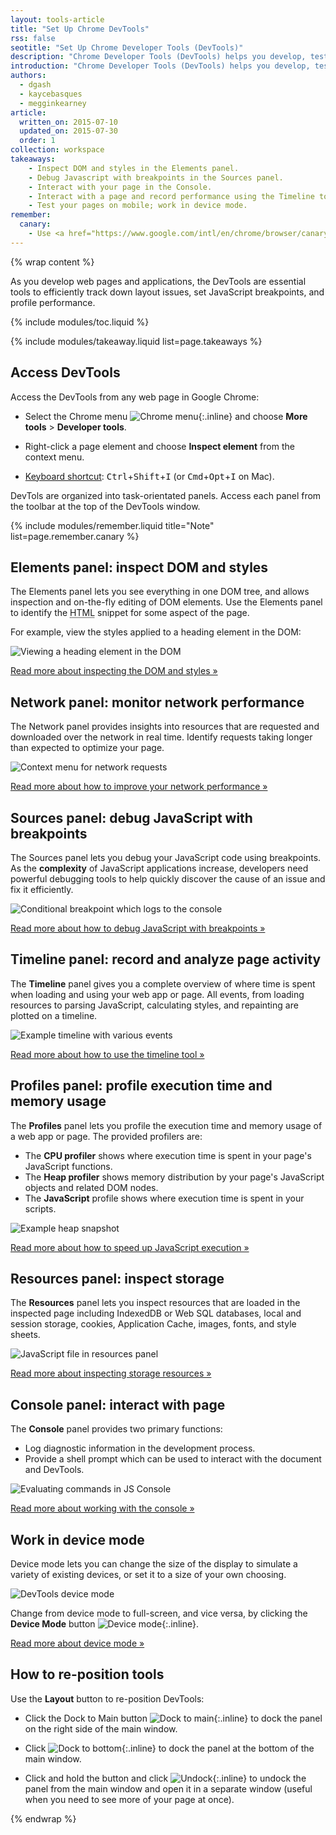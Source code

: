 ```yaml
---
layout: tools-article
title: "Set Up Chrome DevTools"
rss: false
seotitle: "Set Up Chrome Developer Tools (DevTools)"
description: "Chrome Developer Tools (DevTools) helps you develop, test, and debug your web sites and applications directly from the Google Chrome browser."
introduction: "Chrome Developer Tools (DevTools) helps you develop, test, and debug your web sites and applications directly from the Google Chrome browser."
authors:
  - dgash
  - kaycebasques
  - megginkearney
article:
  written_on: 2015-07-10
  updated_on: 2015-07-30
  order: 1
collection: workspace
takeaways:
    - Inspect DOM and styles in the Elements panel.
    - Debug Javascript with breakpoints in the Sources panel.
    - Interact with your page in the Console.
    - Interact with a page and record performance using the Timeline tool.
    - Test your pages on mobile; work in device mode.
remember:
  canary:
    - Use <a href="https://www.google.com/intl/en/chrome/browser/canary.html">Google Chrome Canary</a> to get the latest version of DevTools.
---
```


{% wrap content %}

As you develop web pages and applications, the DevTools are essential tools to efficiently track down layout issues, set JavaScript breakpoints, and profile performance.

{% include modules/toc.liquid %}

{% include modules/takeaway.liquid list=page.takeaways %}

## Access DevTools

Access the DevTools from any web page in Google Chrome:

* Select the Chrome menu ![Chrome menu](imgs/chrome_menu_button.png){:.inline} and choose **More tools** > **Developer tools**.

* Right-click a page element and choose **Inspect element** from the context menu.

* [Keyboard shortcut](tools/iterate/inspect-styles/shortcuts): <kbd class="kbd">Ctrl</kbd>+<kbd class="kbd">Shift</kbd>+<kbd class="kbd">I</kbd> (or <kbd class="kbd">Cmd</kbd>+<kbd class="kbd">Opt</kbd>+<kbd class="kbd">I</kbd> on Mac).

DevTols are organized into task-orientated panels.
Access each panel from the toolbar
at the top of the DevTools window.

{% include modules/remember.liquid title="Note" list=page.remember.canary %}

## Elements panel: inspect DOM and styles

The Elements panel lets you see everything in one DOM tree,
and allows inspection and on-the-fly editing of DOM elements.
Use the Elements panel to identify the
<abbr title="HyperText Markup Language">HTML</abbr> snippet for some aspect of the page.

For example, view the styles applied to a heading element in the DOM:

![Viewing a heading element in the DOM](imgs/elements-panel.png)

[Read more about inspecting the DOM and styles »](tools/iterate/inspect-styles/basics)

## Network panel: monitor network performance

The Network panel provides insights into resources that are requested and downloaded over the network in real time.
Identify requests taking longer than expected
to optimize your page.

![Context menu for network requests](imgs/network-panel.png)

[Read more about how to improve your network performance »](tools/profile-performance/network-performance/resource-loading)

## Sources panel: debug JavaScript with breakpoints

The Sources panel lets you debug your JavaScript code 
using breakpoints.
As the **complexity** of JavaScript applications increase,
developers need powerful debugging tools to help quickly discover the cause of an issue and fix it efficiently.

![Conditional breakpoint which logs to the console](imgs/js-debugging.png)

[Read more about how to debug JavaScript with breakpoints »](tools/javascript/breakpoints)

## Timeline panel: record and analyze page activity

The **Timeline** panel gives you a complete overview
of where time is spent when loading and using your web app or page.
All events, from loading resources to parsing JavaScript,
calculating styles, and repainting are plotted on a timeline.

![Example timeline with various events](imgs/timeline-panel.png)

[Read more about how to use the timeline tool »](tools/profile-performance/evaluate-performance/timeline-tool)

## Profiles panel: profile execution time and memory usage

The **Profiles** panel lets you profile the execution time and
memory usage of a web app or page. The provided profilers are:

* The **CPU profiler** shows where execution time is spent in your page's JavaScript functions.
* The **Heap profiler** shows memory distribution by your page's JavaScript objects and related DOM nodes.
* The **JavaScript** profile shows where execution time is spent in your scripts.

![Example heap snapshot](imgs/profiles-panel.png)

[Read more about how to speed up JavaScript execution »](tools/profile-performance/rendering-tools/js-execution)

## Resources panel: inspect storage

The **Resources** panel lets you inspect resources that are loaded in the inspected page including IndexedDB or Web SQL databases, local and session storage, cookies, Application Cache, images, fonts, and style sheets.

![JavaScript file in resources panel](imgs/resources-panel.png)

[Read more about inspecting storage resources »](tools/iterate/manage-data/index)

## Console panel: interact with page

The **Console** panel provides two primary functions:

* Log diagnostic information in the development process.
* Provide a shell prompt which can be used to interact with the document and DevTools.

![Evaluating commands in JS Console](imgs/expression-evaluation.png)

[Read more about working with the console »](tools/javascript/console/)

## Work in device mode

Device mode lets you can change the size of the display to simulate a variety of existing devices, or set it to a size of your own choosing.

![DevTools device mode](imgs/device-mode-initial-view.png)

Change from device mode to full-screen,
and vice versa, by clicking the **Device Mode** button
![Device mode](imgs/device_mode_button.png){:.inline}. 

[Read more about device mode »](tools/setup/device-testing/devtools-emulator)

## How to re-position tools

Use the **Layout** button to re-position DevTools:

* Click the Dock to Main button ![Dock to main](imgs/dock_to_main_button.png){:.inline} to dock the panel on the right side of the main window.

* Click ![Dock to bottom](imgs/dock_to_bottom_button.png){:.inline} to dock the panel at the bottom of the main window.

* Click and hold the button and click
![Undock](imgs/undock_button.png){:.inline}
to undock the panel from the main window and
open it in a separate window
(useful when you need to see more of your page at once).

{% endwrap %}
